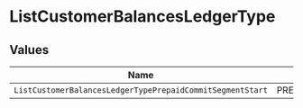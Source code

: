# ListCustomerBalancesLedgerType


## Values

| Name                                                      | Value                                                     |
| --------------------------------------------------------- | --------------------------------------------------------- |
| `ListCustomerBalancesLedgerTypePrepaidCommitSegmentStart` | PREPAID_COMMIT_SEGMENT_START                              |